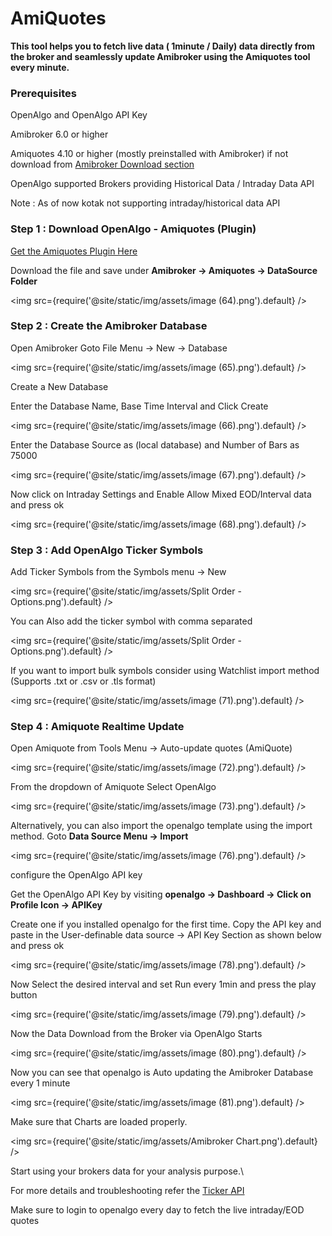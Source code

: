 # AmiQuotes

**This tool helps you to fetch live data ( 1minute / Daily) data directly from the broker and seamlessly update Amibroker using the Amiquotes tool every minute.**



### Prerequisites

OpenAlgo  and OpenAlgo API Key

Amibroker 6.0 or higher

Amiquotes 4.10 or higher (mostly preinstalled with Amibroker) if not download from [Amibroker Download section](https://amibroker.com/download.html)

OpenAlgo supported Brokers providing Historical Data / Intraday Data API

Note :  As of now kotak not supporting intraday/historical data API



### Step 1 : Download OpenAlgo - Amiquotes (Plugin)



[Get the Amiquotes Plugin Here](@site/static/img/assets/OpenAlgo.ads)

Download the file and save under **Amibroker -> Amiquotes -> DataSource Folder**

<img
  src={require('@site/static/img/assets/image (64).png').default}
/>



### Step 2 : Create the Amibroker Database

Open Amibroker Goto File Menu -> New -> Database

<img
  src={require('@site/static/img/assets/image (65).png').default}
/>

Create a New Database

Enter the Database Name, Base Time Interval and Click Create

<img
  src={require('@site/static/img/assets/image (66).png').default}
/>

Enter the Database Source as (local database) and Number of Bars as 75000

<img
  src={require('@site/static/img/assets/image (67).png').default}
/>

Now click on Intraday Settings and Enable Allow Mixed EOD/Interval data and press ok

<img
  src={require('@site/static/img/assets/image (68).png').default}
/>



### Step 3 : Add OpenAlgo Ticker Symbols

Add Ticker Symbols from the Symbols menu -> New

<img
  src={require('@site/static/img/assets/Split Order - Options.png').default}
/>

You can Also add the ticker symbol with comma separated

<img
  src={require('@site/static/img/assets/Split Order - Options.png').default}
/>

If you want to import bulk symbols consider using Watchlist import method (Supports .txt or .csv or .tls format)

<img
  src={require('@site/static/img/assets/image (71).png').default}
/>



### Step 4 : Amiquote Realtime Update

Open Amiquote from Tools Menu -> Auto-update quotes (AmiQuote)

<img
  src={require('@site/static/img/assets/image (72).png').default}
/>

From the dropdown of Amiquote Select OpenAlgo

<img
  src={require('@site/static/img/assets/image (73).png').default}
/>

Alternatively, you can also import the openalgo template using the import method. Goto **Data Source Menu -> Import**

<img
  src={require('@site/static/img/assets/image (76).png').default}
/>



configure the OpenAlgo API key

Get the OpenAlgo API Key by visiting **openalgo -> Dashboard -> Click on Profile Icon -> APIKey**

Create one if you installed openalgo for the first time. Copy the API key and paste in the User-definable data source -> API Key Section as shown below and press ok

<img
  src={require('@site/static/img/assets/image (78).png').default}
/>

Now Select the desired interval and set Run every 1min  and press the play button

<img
  src={require('@site/static/img/assets/image (79).png').default}
/>

Now the Data Download from the Broker via OpenAlgo Starts

<img
  src={require('@site/static/img/assets/image (80).png').default}
/>

Now you can see that openalgo is Auto updating the Amibroker Database every 1 minute

<img
  src={require('@site/static/img/assets/image (81).png').default}
/>

Make sure that Charts are loaded properly.

<img
  src={require('@site/static/img/assets/Amibroker Chart.png').default}
/>

Start using your brokers data for your analysis purpose.\


For more details and troubleshooting refer the [Ticker API](../../api-documentation/v1/data-api/ticker.md)

Make sure to login to openalgo every day to fetch the live intraday/EOD quotes
